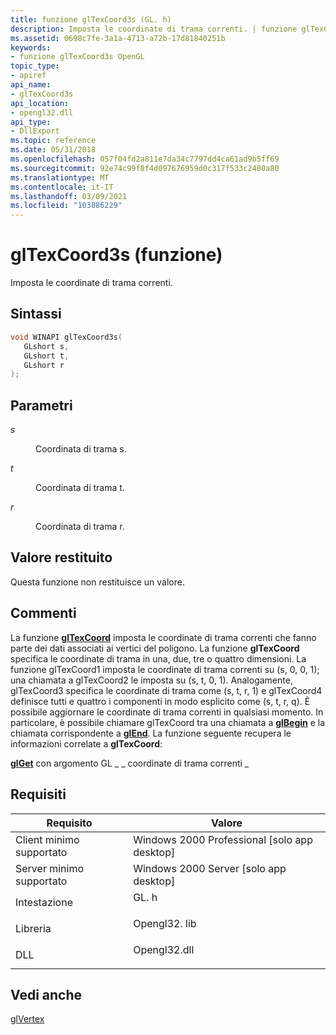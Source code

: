 ```yaml
---
title: funzione glTexCoord3s (GL. h)
description: Imposta le coordinate di trama correnti. | funzione glTexCoord3s (GL. h)
ms.assetid: 0698c7fe-3a1a-4713-a72b-17d81840251b
keywords:
- funzione glTexCoord3s OpenGL
topic_type:
- apiref
api_name:
- glTexCoord3s
api_location:
- opengl32.dll
api_type:
- DllExport
ms.topic: reference
ms.date: 05/31/2018
ms.openlocfilehash: 057f04fd2a811e7da34c7797dd4ca61ad9b5ff69
ms.sourcegitcommit: 92e74c99f8f4d097676959d0c317f533c2400a80
ms.translationtype: MT
ms.contentlocale: it-IT
ms.lasthandoff: 03/09/2021
ms.locfileid: "103886229"
---
```

# <a name="gltexcoord3s-function"></a>glTexCoord3s (funzione)

Imposta le coordinate di trama correnti.

## <a name="syntax"></a>Sintassi


```C++
void WINAPI glTexCoord3s(
   GLshort s,
   GLshort t,
   GLshort r
);
```



## <a name="parameters"></a>Parametri

<dl> <dt>

*s* 
</dt> <dd>

Coordinata di trama s.

</dd> <dt>

*t* 
</dt> <dd>

Coordinata di trama t.

</dd> <dt>

*r* 
</dt> <dd>

Coordinata di trama r.

</dd> </dl>

## <a name="return-value"></a>Valore restituito

Questa funzione non restituisce un valore.

## <a name="remarks"></a>Commenti

La funzione [**glTexCoord**](gltexcoord-functions.md) imposta le coordinate di trama correnti che fanno parte dei dati associati ai vertici del poligono. La funzione **glTexCoord** specifica le coordinate di trama in una, due, tre o quattro dimensioni. La funzione glTexCoord1 imposta le coordinate di trama correnti su (s, 0, 0, 1); una chiamata a glTexCoord2 le imposta su (s, t, 0, 1). Analogamente, glTexCoord3 specifica le coordinate di trama come (s, t, r, 1) e glTexCoord4 definisce tutti e quattro i componenti in modo esplicito come (s, t, r, q). È possibile aggiornare le coordinate di trama correnti in qualsiasi momento. In particolare, è possibile chiamare glTexCoord tra una chiamata a [**glBegin**](glbegin.md) e la chiamata corrispondente a [**glEnd**](glend.md). La funzione seguente recupera le informazioni correlate a **glTexCoord**:

[**glGet**](glgetbooleanv--glgetdoublev--glgetfloatv--glgetintegerv.md) con argomento GL \_ \_ coordinate di trama correnti \_

## <a name="requirements"></a>Requisiti



| Requisito | Valore |
|-------------------------------------|-----------------------------------------------------------------------------------------|
| Client minimo supportato<br/> | Windows 2000 Professional \[solo app desktop\]<br/>                              |
| Server minimo supportato<br/> | Windows 2000 Server \[solo app desktop\]<br/>                                    |
| Intestazione<br/>                   | <dl> <dt>GL. h</dt> </dl>         |
| Libreria<br/>                  | <dl> <dt>Opengl32. lib</dt> </dl> |
| DLL<br/>                      | <dl> <dt>Opengl32.dll</dt> </dl> |



## <a name="see-also"></a>Vedi anche

<dl> <dt>

[glVertex](glvertex-functions.md)
</dt> </dl>

 

 





